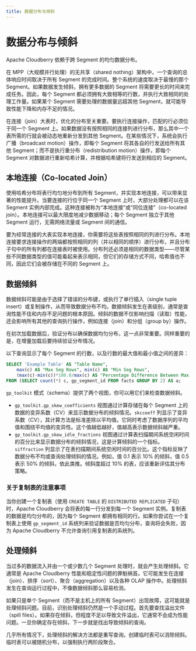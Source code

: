 ```yaml
---
title: 数据分布与倾斜
---
```


# 数据分布与倾斜

Apache Cloudberry 依赖于跨 Segment 的均匀数据分布。

在 MPP（大规模并行处理）的无共享（shared nothing）架构中，一个查询的总体响应时间取决于所有 Segment 的完成时间。整个系统的速度取决于最慢的那个 Segment。如果数据发生倾斜，拥有更多数据的 Segment 将需要更长的时间来完成任务。因此，每个 Segment 都必须拥有大致相等的行数，并执行大致相同的处理工作量。如果某个 Segment 需要处理的数据量远超其他 Segment，就可能导致性能下降和内存不足的情况。

在连接（join）大表时，优化的分布至关重要。要执行连接操作，匹配的行必须位于同一个 Segment 上。如果数据没有按照相同的连接列进行分布，那么其中一个表所需的行就会被动态地重新分发到其他 Segment。在某些情况下，系统会执行广播（broadcast motion）操作，即每个 Segment 将其各自的行发送给所有其他 Segment；而不是执行重分布（redistribution motion）操作，即每个 Segment 对数据进行重新哈希计算，并根据哈希键将行发送到相应的 Segment。

## 本地连接（Co-located Join）

使用哈希分布将表行均匀地分布到所有 Segment，并实现本地连接，可以带来显著的性能提升。当要连接的行位于同一个 Segment 上时，大部分处理都可以在该 Segment 实例内部完成。这种连接被称为“本地连接”或“同位连接”（co-located join）。本地连接可以最大限度地减少数据移动；每个 Segment 独立于其他 Segment 运行，无需网络流量或 Segment 间的通信。

要为经常连接的大表实现本地连接，你需要将这些表按照相同的列进行分布。本地连接要求连接操作的两端都按照相同的列（并以相同的顺序）进行分布，并且分布子句中的所有列都在连接表时被使用。分布列还必须是相同的数据类型——尽管某些不同数据类型的值可能看起来表示相同，但它们的存储方式不同，哈希值也不同，因此它们会被存储在不同的 Segment 上。

## 数据倾斜

数据倾斜可能是由于选择了错误的分布键，或执行了单行插入（single tuple insert）或复制操作，从而导致数据分布不均。数据倾斜发生在表级别，通常是查询性能不佳和内存不足问题的根本原因。倾斜的数据不仅影响扫描（读取）性能，还会影响所有其他的查询执行操作，例如连接（join）和分组（group by）操作。

在初次加载数据后，验证分布以确保数据均匀分布，这一点非常重要。同样重要的是，在增量加载后要持续验证分布情况。

以下查询显示了每个 Segment 的行数，以及行数的最大值和最小值之间的差异：

```sql
SELECT 'Example Table' AS "Table Name", 
    max(c) AS "Max Seg Rows", min(c) AS "Min Seg Rows", 
    (max(c)-min(c))*100.0/max(c) AS "Percentage Difference Between Max & Min" 
FROM (SELECT count(*) c, gp_segment_id FROM facts GROUP BY 2) AS a;
```

`gp_toolkit` 模式（schema）提供了两个视图，你可以用它们来检查数据倾斜。

- `gp_toolkit.gp_skew_coefficients` 视图通过计算存储在每个 Segment 上的数据的变异系数（CV）来显示数据分布的倾斜情况。`skccoeff` 列显示了变异系数（CV），其计算方法是标准差除以平均值。它同时考虑了数据序列的平均值和围绕平均值的变异性。这个值越低越好，值越高表示数据倾斜越严重。
- `gp_toolkit.gp_skew_idle_fractions` 视图通过计算表扫描期间系统空闲时间的百分比来显示数据分布的倾斜情况，这是计算倾斜的一个指标。`siffraction` 列显示了在表扫描期间系统空闲时间的百分比。这个指标反映了数据分布不均或查询处理倾斜的情况。例如，值 0.1 表示 10% 的倾斜，值 0.5 表示 50% 的倾斜，依此类推。倾斜度超过 10% 的表，应该重新评估其分布策略。

### 关于复制表的注意事项

当你创建一个复制表（使用 `CREATE TABLE` 的 `DISTRIBUTED REPLICATED` 子句）时，Apache Cloudberry 会将表的每一行分发到每一个 Segment 实例。复制表的数据是均匀分布的，因为每个 Segment 都拥有相同的行。如果你尝试在一个复制表上使用 `gp_segment_id` 系统列来验证数据是否均匀分布，查询将会失败，因为 Apache Cloudberry 不允许查询引用复制表的系统列。

## 处理倾斜

当过多的数据流入并由一个或少数几个 Segment 处理时，就会产生处理倾斜。它通常是 Apache Cloudberry 性能和稳定性问题的罪魁祸首。它可能发生在连接（join）、排序（sort）、聚合（aggregation）以及各种 OLAP 操作中。处理倾斜发生在查询运行过程中，不像数据倾斜那么容易检测。

如果只是单个 Segment（而不是主机上的所有 Segment）出现故障，这可能就是处理倾斜问题。目前，识别处理倾斜仍然是一个手动过程。首先要查找溢出文件（spill files）。如果存在倾斜，但程度不足以导致文件溢出，它通常不会成为性能问题。一旦你确定存在倾斜，下一步就是找出导致倾斜的查询。

几乎所有情况下，处理倾斜的解决方法都是重写查询。创建临时表可以消除倾斜。临时表可以被随机分布，以强制执行两阶段聚合。
